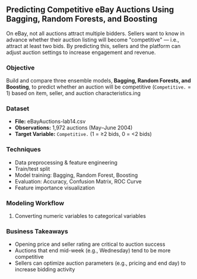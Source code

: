 ## Predicting Competitive eBay Auctions Using Bagging, Random Forests, and Boosting
On eBay, not all auctions attract multiple bidders. Sellers want to know in advance whether their auction listing will become "competitive" — i.e., attract at least two bids. By predicting this, sellers and the platform can adjust auction settings to increase engagement and revenue.

### Objective
Build and compare three ensemble models, **Bagging, Random Forests, and Boosting**, to predict whether an auction will be competitive (```Competitive.``` = 1) based on item, seller, and auction characteristics.ing

### Dataset
- **File:** eBayAuctions-lab14.csv
- **Observations:** 1,972 auctions (May–June 2004)
- **Target Variable:** ```Competitive.``` (1 = ≥2 bids, 0 = <2 bids)

### Techniques
- Data preprocessing & feature engineering
- Train/test split
- Model training: Bagging, Random Forest, Boosting
- Evaluation: Accuracy, Confusion Matrix, ROC Curve
- Feature importance visualization

### Modeling Workflow
1. Converting numeric variables to categorical variables

### Business Takeaways
- Opening price and seller rating are critical to auction success
- Auctions that end mid-week (e.g., Wednesday) tend to be more competitive
- Sellers can optimize auction parameters (e.g., pricing and end day) to increase bidding activity
